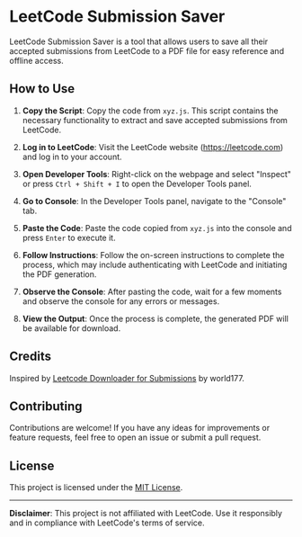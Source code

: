 # LeetCode Submission Saver

LeetCode Submission Saver is a tool that allows users to save all their accepted submissions from LeetCode to a PDF file for easy reference and offline access.

## How to Use

1. **Copy the Script**: Copy the code from `xyz.js`. This script contains the necessary functionality to extract and save accepted submissions from LeetCode.

2. **Log in to LeetCode**: Visit the LeetCode website (https://leetcode.com) and log in to your account.

3. **Open Developer Tools**: Right-click on the webpage and select "Inspect" or press `Ctrl + Shift + I` to open the Developer Tools panel.

4. **Go to Console**: In the Developer Tools panel, navigate to the "Console" tab.

5. **Paste the Code**: Paste the code copied from `xyz.js` into the console and press `Enter` to execute it.

6. **Follow Instructions**: Follow the on-screen instructions to complete the process, which may include authenticating with LeetCode and initiating the PDF generation.

7. **Observe the Console**: After pasting the code, wait for a few moments and observe the console for any errors or messages.

8. **View the Output**: Once the process is complete, the generated PDF will be available for download.

## Credits

Inspired by [Leetcode Downloader for Submissions](https://github.com/world177/Leetcode-Downloader-for-Submissions) by world177.

## Contributing

Contributions are welcome! If you have any ideas for improvements or feature requests, feel free to open an issue or submit a pull request.

## License

This project is licensed under the [MIT License](LICENSE).

---

**Disclaimer**: This project is not affiliated with LeetCode. Use it responsibly and in compliance with LeetCode's terms of service.
